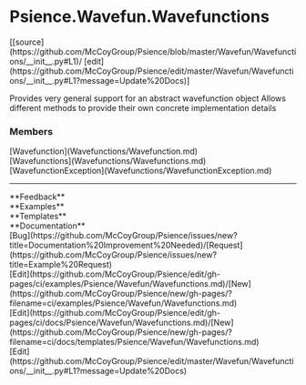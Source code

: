 # <a id="Psience.Wavefun.Wavefunctions">Psience.Wavefun.Wavefunctions</a> 
<div class="docs-source-link" markdown="1">
[[source](https://github.com/McCoyGroup/Psience/blob/master/Wavefun/Wavefunctions/__init__.py#L1)/
[edit](https://github.com/McCoyGroup/Psience/edit/master/Wavefun/Wavefunctions/__init__.py#L1?message=Update%20Docs)]
</div>
    
Provides very general support for an abstract wavefunction object
Allows different methods to provide their own concrete implementation details

### Members
<div class="container alert alert-secondary bg-light">
  <div class="row">
   <div class="col" markdown="1">
[Wavefunction](Wavefunctions/Wavefunction.md)   
</div>
   <div class="col" markdown="1">
[Wavefunctions](Wavefunctions/Wavefunctions.md)   
</div>
   <div class="col" markdown="1">
[WavefunctionException](Wavefunctions/WavefunctionException.md)   
</div>
</div>
  <div class="row">
   <div class="col" markdown="1">
   
</div>
   <div class="col" markdown="1">
   
</div>
   <div class="col" markdown="1">
   
</div>
</div>
</div>













---


<div markdown="1" class="text-secondary">
<div class="container">
  <div class="row">
   <div class="col" markdown="1">
**Feedback**   
</div>
   <div class="col" markdown="1">
**Examples**   
</div>
   <div class="col" markdown="1">
**Templates**   
</div>
   <div class="col" markdown="1">
**Documentation**   
</div>
   <div class="col" markdown="1">
   
</div>
   <div class="col" markdown="1">
   
</div>
   <div class="col" markdown="1">
   
</div>
</div>
  <div class="row">
   <div class="col" markdown="1">
[Bug](https://github.com/McCoyGroup/Psience/issues/new?title=Documentation%20Improvement%20Needed)/[Request](https://github.com/McCoyGroup/Psience/issues/new?title=Example%20Request)   
</div>
   <div class="col" markdown="1">
[Edit](https://github.com/McCoyGroup/Psience/edit/gh-pages/ci/examples/Psience/Wavefun/Wavefunctions.md)/[New](https://github.com/McCoyGroup/Psience/new/gh-pages/?filename=ci/examples/Psience/Wavefun/Wavefunctions.md)   
</div>
   <div class="col" markdown="1">
[Edit](https://github.com/McCoyGroup/Psience/edit/gh-pages/ci/docs/Psience/Wavefun/Wavefunctions.md)/[New](https://github.com/McCoyGroup/Psience/new/gh-pages/?filename=ci/docs/templates/Psience/Wavefun/Wavefunctions.md)   
</div>
   <div class="col" markdown="1">
[Edit](https://github.com/McCoyGroup/Psience/edit/master/Wavefun/Wavefunctions/__init__.py#L1?message=Update%20Docs)   
</div>
   <div class="col" markdown="1">
   
</div>
   <div class="col" markdown="1">
   
</div>
   <div class="col" markdown="1">
   
</div>
</div>
</div>
</div>
